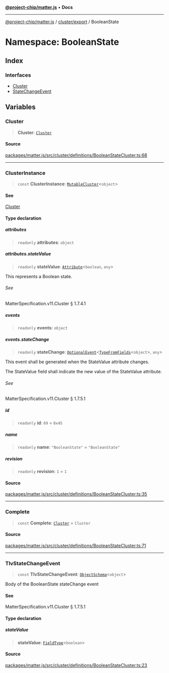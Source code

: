 [**@project-chip/matter.js**](../../../../README.md) • **Docs**

***

[@project-chip/matter.js](../../../../modules.md) / [cluster/export](../../README.md) / BooleanState

# Namespace: BooleanState

## Index

### Interfaces

- [Cluster](interfaces/Cluster.md)
- [StateChangeEvent](interfaces/StateChangeEvent.md)

## Variables

### Cluster

> **Cluster**: [`Cluster`](interfaces/Cluster.md)

#### Source

[packages/matter.js/src/cluster/definitions/BooleanStateCluster.ts:68](https://github.com/project-chip/matter.js/blob/7a8cbb56b87d4ccf34bec5a9a95ab40a1711324f/packages/matter.js/src/cluster/definitions/BooleanStateCluster.ts#L68)

***

### ClusterInstance

> `const` **ClusterInstance**: [`MutableCluster`](../../interfaces/MutableCluster.md)\<`object`\>

#### See

[Cluster](README.md#cluster)

#### Type declaration

##### attributes

> `readonly` **attributes**: `object`

##### attributes.stateValue

> `readonly` **stateValue**: [`Attribute`](../../interfaces/Attribute.md)\<`boolean`, `any`\>

This represents a Boolean state.

###### See

MatterSpecification.v11.Cluster § 1.7.4.1

##### events

> `readonly` **events**: `object`

##### events.stateChange

> `readonly` **stateChange**: [`OptionalEvent`](../../interfaces/OptionalEvent.md)\<[`TypeFromFields`](../../../../tlv/export/README.md#typefromfieldsf)\<`object`\>, `any`\>

This event shall be generated when the StateValue attribute changes.

The StateValue field shall indicate the new value of the StateValue attribute.

###### See

MatterSpecification.v11.Cluster § 1.7.5.1

##### id

> `readonly` **id**: `69` = `0x45`

##### name

> `readonly` **name**: `"BooleanState"` = `"BooleanState"`

##### revision

> `readonly` **revision**: `1` = `1`

#### Source

[packages/matter.js/src/cluster/definitions/BooleanStateCluster.ts:35](https://github.com/project-chip/matter.js/blob/7a8cbb56b87d4ccf34bec5a9a95ab40a1711324f/packages/matter.js/src/cluster/definitions/BooleanStateCluster.ts#L35)

***

### Complete

> `const` **Complete**: [`Cluster`](interfaces/Cluster.md) = `Cluster`

#### Source

[packages/matter.js/src/cluster/definitions/BooleanStateCluster.ts:71](https://github.com/project-chip/matter.js/blob/7a8cbb56b87d4ccf34bec5a9a95ab40a1711324f/packages/matter.js/src/cluster/definitions/BooleanStateCluster.ts#L71)

***

### TlvStateChangeEvent

> `const` **TlvStateChangeEvent**: [`ObjectSchema`](../../../../tlv/export/classes/ObjectSchema.md)\<`object`\>

Body of the BooleanState stateChange event

#### See

MatterSpecification.v11.Cluster § 1.7.5.1

#### Type declaration

##### stateValue

> **stateValue**: [`FieldType`](../../../../tlv/export/interfaces/FieldType.md)\<`boolean`\>

#### Source

[packages/matter.js/src/cluster/definitions/BooleanStateCluster.ts:23](https://github.com/project-chip/matter.js/blob/7a8cbb56b87d4ccf34bec5a9a95ab40a1711324f/packages/matter.js/src/cluster/definitions/BooleanStateCluster.ts#L23)
